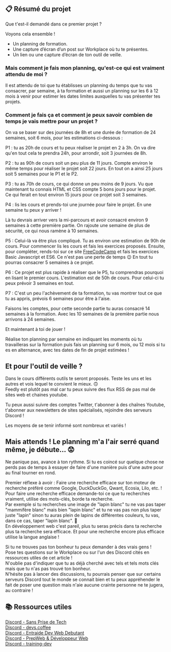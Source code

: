 ## 📋 Résumé du projet

Que t'est-il demandé dans ce premier projet ? 

Voyons cela ensemble !
- Un planning de formation.
- Une capture d’écran d’un post sur Workplace où tu te présentes.
- Un lien ou une capture d’écran de ton outil de veille.

### Mais comment je fais mon planning, qu'est-ce qui est vraiment attendu de moi ?

Il est attendu de toi que tu établisses un planning du temps que tu vas consacrer, par semaine, à ta formation et aussi un planning sur les 6 à 12 mois à venir pour estimer les dates limites auxquelles tu vas présenter tes projets.

### Comment je fais ça et comment je peux savoir combien de temps je vais mettre pour un projet ?

On va se baser sur des journées de 8h et une durée de formation de 24 semaines, soit 6 mois, pour les estimations ci-dessous :  

P1 : tu as 20h de cours et tu peux réaliser le projet en 2 à 3h. 
On va dire qu'en tout cela te prendra 24h, pour arrondir, soit 3 journées de 8h. 

P2 : tu as 90h de cours soit un peu plus de 11 jours. Compte environ le même temps pour réaliser le projet soit 22 jours. 
En tout on a ainsi 25 jours soit 5 semaines pour le P1 et le P2.

P3 : tu as 70h de cours, ce qui donne un peu moins de 9 jours. 
Vu que maintenant tu connais HTML et CSS compte 5 bons jours pour le projet.  
Ce qui ferait en tout environ 15 jours pour ce projet soit 3 semaines. 

P4 : lis les cours et prends-toi une journée pour faire le projet. En une semaine tu peux y arriver ! 

Là tu devrais arriver vers la mi-parcours et avoir consacré environ 9 semaines à cette première partie.
On rajoute une semaine de plus de sécurité, ce qui nous ramène à 10 semaines. 

P5 : Celui-là va être plus compliqué. Tu as environ une estimation de 90h de cours.
Pour commencer lis les cours et fais les exercices proposés.
Ensuite, pour compléter, rends-toi sur ce site [FreeCodeCamp](https://www.freecodecamp.org/learn/javascript-algorithms-and-data-structures/) et fais les exercices Basic Javascript et ES6. Ce n'est pas une perte de temps 😉
En tout tu pourras consacrer 5 semaines à ce projet. 

P6 : Ce projet est plus rapide à réaliser que le P5, tu comprendras pourquoi en lisant le premier cours. 
L'estimation est de 50h de cours. 
Pour celui-ci tu peux prévoir 3 semaines en tout. 

P7 : C'est un peu l'achèvement de ta formation, tu vas montrer tout ce que tu as appris, prévois 6 semaines pour être à l'aise. 

Faisons les comptes, pour cette seconde partie tu auras consacré 14 semaines à la formation. 
Avec les 10 semaines de la première partie nous arrivons à 24 semaines. 

Et maintenant à toi de jouer !

Réalise ton planning par semaine en indiquant les moments où tu travailleras sur la formation puis fais un planning sur 6 mois, ou 12 mois si tu es en alternance, avec tes dates de fin de projet estimées !

## Et pour l'outil de veille ?

Dans le cours différents outils te seront proposés. 
Teste les uns et les autres et vois lequel te convient le mieux. 🙃  
Feedly est plutôt pas mal car tu peux suivre des flux RSS de pas mal de sites web et chaines youtube. 

Tu peux aussi suivre des comptes Twitter, t'abonner à des chaînes Youtube, t'abonner aux newsletters de sites spécialisés, rejoindre des serveurs Discord !

Les moyens de se tenir informé sont nombreux et variés !

## Mais attends ! Le planning m'a l'air serré quand même, je débute... 😟

Ne panique pas, avance à ton rythme. 
Si tu es coincé sur quelque chose ne perds pas de temps à essayer de faire d'une manière puis d'une autre pour au final tourner en rond.

Premier réflexe à avoir : Faire une recherche efficace sur ton moteur de recherche préféré comme Google, DuckDuckGo, Qwant, Ecosia, Lilo, etc. !
Pour faire une recherche efficace demande-toi ce que tu recherches vraiment, utilise des mots-clés, borde ta recherche.  
Par exemple si tu recherches une image de "lapin blanc" tu ne vas pas taper "mammifère blanc" mais bien "lapin blanc" et tu ne vas pas non plus taper juste "lapin" sinon tu auras plein de lapins de différentes couleurs, tu vas, dans ce cas, taper "lapin blanc". 🐇  
En développement web c'est pareil, plus tu seras précis dans ta recherche plus ta recherche sera efficace.
Et pour une recherche encore plus efficace utilise la langue anglaise !

Si tu ne trouves pas ton bonheur tu peux demander à des vrais gens !  
Pose tes questions sur le Workplace ou sur l'un des Discord cités en ressources utiles de cet article !  
N'oublie pas d'indiquer que tu as déjà cherché avec tels et tels mots clés mais que tu n'as pas trouvé ton bonheur.  
N'hésite pas à lancer des discussions, tu pourrais penser que sur certains serveurs Discord tout le monde se connait bien et tu peux appréhender le fait de poser une question mais n'aie aucune crainte personne ne te jugera, au contraire !

## 📚 Ressources utiles

[Discord - Sans Prise de Tech](https://discord.gg/JfaZrCFpw8)  
[Discord - devs.coffee](https://discord.gg/2r5pc8cC2w)  
[Discord - Entraide Dev Web Debutant](https://discord.gg/tTPNHUCwHC)  
[Discord - PrepWeb & Développeur Web](https://discord.gg/k37qZcARej)  
[Discord - training-dev](https://discord.gg/etZfDv3kPc)  